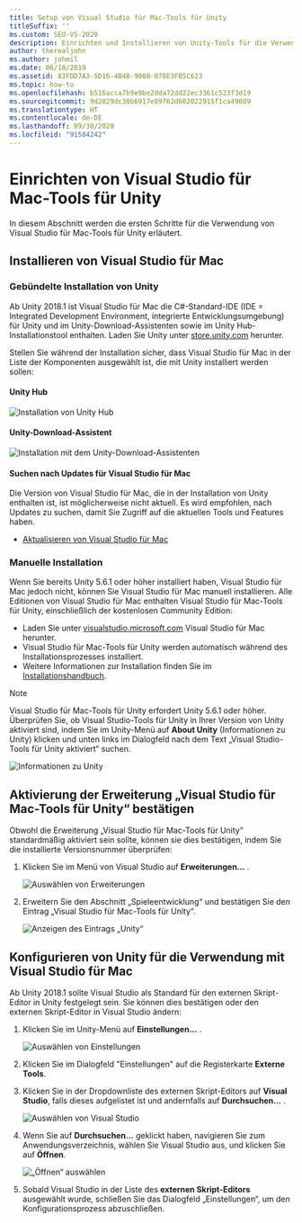 ```yaml
---
title: Setup von Visual Studio für Mac-Tools für Unity
titleSuffix: ''
ms.custom: SEO-VS-2020
description: Einrichten und Installieren von Unity-Tools für die Verwendung in Visual Studio für Mac
author: therealjohn
ms.author: johmil
ms.date: 06/18/2019
ms.assetid: 83FDD7A3-5D16-4B4B-9080-078E3FB5C623
ms.topic: how-to
ms.openlocfilehash: b516acca7b9e9be2dda72dd22ec3361c523f3d19
ms.sourcegitcommit: 9d2829dc30b6917e89762d602022915f1ca49089
ms.translationtype: HT
ms.contentlocale: de-DE
ms.lasthandoff: 09/30/2020
ms.locfileid: "91584242"
---
```

# <a name="set-up-visual-studio-for-mac-tools-for-unity"></a>Einrichten von Visual Studio für Mac-Tools für Unity

In diesem Abschnitt werden die ersten Schritte für die Verwendung von Visual Studio für Mac-Tools für Unity erläutert.

## <a name="install-visual-studio-for-mac"></a>Installieren von Visual Studio für Mac

### <a name="unity-bundled-installation"></a>Gebündelte Installation von Unity

Ab Unity 2018.1 ist Visual Studio für Mac die C#-Standard-IDE (IDE = Integrated Development Environment, integrierte Entwicklungsumgebung) für Unity und im Unity-Download-Assistenten sowie im Unity Hub-Installationstool enthalten. Laden Sie Unity unter [store.unity.com](https://store.unity.com/) herunter.

Stellen Sie während der Installation sicher, dass Visual Studio für Mac in der Liste der Komponenten ausgewählt ist, die mit Unity installiert werden sollen:

#### <a name="unity-hub"></a>Unity Hub

![Installation von Unity Hub](media/setup-vsmac-tools-unity-image7.png)

#### <a name="unity-download-assistant"></a>Unity-Download-Assistent

![Installation mit dem Unity-Download-Assistenten](media/setup-vsmac-tools-unity-image8.png)

#### <a name="check-for-updates-to-visual-studio-for-mac"></a>Suchen nach Updates für Visual Studio für Mac

Die Version von Visual Studio für Mac, die in der Installation von Unity enthalten ist, ist möglicherweise nicht aktuell. Es wird empfohlen, nach Updates zu suchen, damit Sie Zugriff auf die aktuellen Tools und Features haben.

* [Aktualisieren von Visual Studio für Mac](update.md)

### <a name="manual-installation"></a>Manuelle Installation

Wenn Sie bereits Unity 5.6.1 oder höher installiert haben, Visual Studio für Mac jedoch nicht, können Sie Visual Studio für Mac manuell installieren. Alle Editionen von Visual Studio für Mac enthalten Visual Studio für Mac-Tools für Unity, einschließlich der kostenlosen Community Edition:

* Laden Sie unter [visualstudio.microsoft.com](https://visualstudio.microsoft.com/) Visual Studio für Mac herunter.
* Visual Studio für Mac-Tools für Unity werden automatisch während des Installationsprozesses installiert.
* Weitere Informationen zur Installation finden Sie im [Installationshandbuch](./installation.md).

> [!NOTE]
> Visual Studio für Mac-Tools für Unity erfordert Unity 5.6.1 oder höher. Überprüfen Sie, ob Visual Studio-Tools für Unity in Ihrer Version von Unity aktiviert sind, indem Sie im Unity-Menü auf **About Unity** (Informationen zu Unity) klicken und unten links im Dialogfeld nach dem Text „Visual Studio-Tools für Unity aktiviert“ suchen.
>
> ![Informationen zu Unity](media/setup-vsmac-tools-unity-image3.png)

## <a name="confirm-that-the-visual-studio-for-mac-tools-for-unity-extension-is-enabled"></a>Aktivierung der Erweiterung „Visual Studio für Mac-Tools für Unity“ bestätigen

Obwohl die Erweiterung „Visual Studio für Mac-Tools für Unity“ standardmäßig aktiviert sein sollte, können sie dies bestätigen, indem Sie die installierte Versionsnummer überprüfen:

1. Klicken Sie im Menü von Visual Studio auf **Erweiterungen...** .

   ![Auswählen von Erweiterungen](media/setup-vsmac-tools-unity-image1.png)

2. Erweitern Sie den Abschnitt „Spieleentwicklung“ und bestätigen Sie den Eintrag „Visual Studio für Mac-Tools für Unity“.

   ![Anzeigen des Eintrags „Unity“](media/setup-vsmac-tools-unity-image2.png)

## <a name="configure-unity-for-use-with-visual-studio-for-mac"></a>Konfigurieren von Unity für die Verwendung mit Visual Studio für Mac

Ab Unity 2018.1 sollte Visual Studio als Standard für den externen Skript-Editor in Unity festgelegt sein. Sie können dies bestätigen oder den externen Skript-Editor in Visual Studio ändern:

1. Klicken Sie im Unity-Menü auf **Einstellungen...** .

   ![Auswählen von Einstellungen](media/setup-vsmac-tools-unity-image4.png)

2. Klicken Sie im Dialogfeld "Einstellungen" auf die Registerkarte **Externe Tools**.

3. Klicken Sie in der Dropdownliste des externen Skript-Editors auf **Visual Studio**, falls dieses aufgelistet ist und andernfalls auf **Durchsuchen...** .

   ![Auswählen von Visual Studio](media/setup-vsmac-tools-unity-image5.png)

4. Wenn Sie auf **Durchsuchen...** geklickt haben, navigieren Sie zum Anwendungsverzeichnis, wählen Sie Visual Studio aus, und klicken Sie auf **Öffnen**.

   ![„Öffnen“ auswählen](media/setup-vsmac-tools-unity-image6.png)

5. Sobald Visual Studio in der Liste des **externen Skript-Editors** ausgewählt wurde, schließen Sie das Dialogfeld „Einstellungen“, um den Konfigurationsprozess abzuschließen.